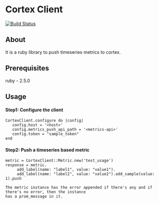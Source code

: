 # Cortex Client
[![Build Status](https://github.com/anmol1vw13/cortex-client-ruby/workflows/Push%20Cortex%20Client/badge.svg?branch=master)](https://travis-ci.org/anmol1vw13/cortex-client-ruby)

## About
It is a ruby library to push timeseries metrics to cortex.

## Prerequisites
ruby - 2.5.0

## Usage
#### Step1: Configure the client

```
CortexClient.configure do |config|
   config.host = '<host>'
   config.metrics_push_api_path = '<metrics-api>'
   config.token = "sample_token"
end
```
#### Step2: Push a timeseries based metric

```
metric = CortexClient::Metric.new('test_usage')
response = metric.
     add_label(name: "label1", value: "value1").
     add_label(name: "label2", value: "value2").add_sample(value: 1).push

The metric instance has the error appended if there's any and if there's no error, then the instance 
has a prom_message in it.
```
